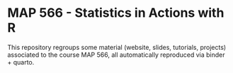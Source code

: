 
# MAP 566 - Statistics in Actions with R


This repository regroups some material (website, slides, tutorials, projects) associated to the course MAP 566, all automatically reproduced via binder + quarto.
